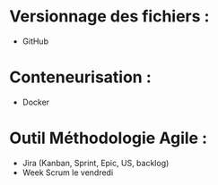 # Versionnage des fichiers :
- GitHub

# Conteneurisation :
- Docker

# Outil Méthodologie Agile :
- Jira (Kanban, Sprint, Epic, US, backlog)
- Week Scrum le vendredi